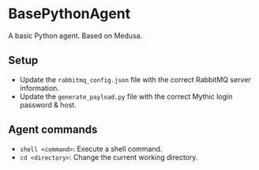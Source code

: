 # BasePythonAgent

A basic Python agent. Based on Medusa.

## Setup

- Update the `rabbitmq_config.json` file with the correct RabbitMQ server information.
- Update the `generate_payload.py` file with the correct Mythic login password & host.

## Agent commands

- `shell <command>`: Execute a shell command.
- `cd <directory>`: Change the current working directory.